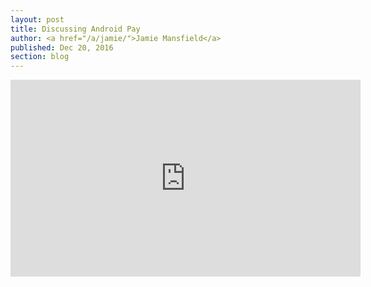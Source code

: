```yaml
---
layout: post
title: Discussing Android Pay
author: <a href="/a/jamie/">Jamie Mansfield</a>
published: Dec 20, 2016
section: blog
---
```

<iframe width="560" height="315" src="https://www.youtube.com/embed/ymATHk45Dmw" frameborder="0" allowfullscreen></iframe>
